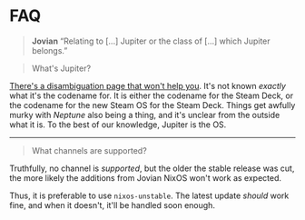 FAQ
===

> **Jovian**
> “Relating to [...] Jupiter or the class of [...] which Jupiter belongs.”

> What's Jupiter?

[There's a disambiguation page that won't help you](https://en.wikipedia.org/wiki/Jupiter_(disambiguation)).
It's not known *exactly* what it's the codename for.
It is either the codename for the Steam Deck, or the codename for the new Steam OS for the Steam Deck.
Things get awfully murky with *Neptune* also being a thing, and it's unclear from the outside what it is.
To the best of our knowledge, Jupiter is the OS.

* * *

> What channels are supported?

Truthfully, no channel is *supported*, but the older the stable release was cut, the more likely the additions from Jovian NixOS won't work as expected.

Thus, it is preferable to use `nixos-unstable`. The latest update *should* work fine, and when it doesn't, it'll be handled soon enough.
